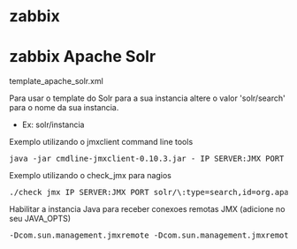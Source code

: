 zabbix
======

# zabbix Apache Solr

template_apache_solr.xml

Para usar o template do Solr para a sua instancia altere o valor 'solr/search' para o nome da sua instancia.
* Ex: <host/>solr/instancia

Exemplo utilizando o jmxclient command line tools
<pre>java -jar cmdline-jmxclient-0.10.3.jar - IP_SERVER:JMX_PORT solr/\<instance\>:type=documentCache,id=org.apache.solr.search.LRUCache hits</pre>

Exemplo utilizando o check_jmx para nagios
<pre>./check_jmx IP_SERVER:JMX_PORT solr/\<instance\>:type=search,id=org.apache.solr.handler.component.SearchHandler avgRequestsPerSecond</pre>

Habilitar a instancia Java para receber conexoes remotas JMX (adicione no seu JAVA_OPTS)
<pre>-Dcom.sun.management.jmxremote -Dcom.sun.management.jmxremote.port=12345 -Dcom.sun.management.jmxremote.authenticate=false -Dcom.sun.management.jmxremote.ssl=false</pre>

